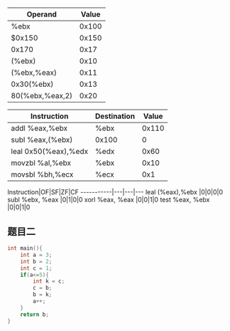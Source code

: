 # 


Operand | Value
--------|--------
%ebx| 0x100
$0x150|0x150
0x170|0x17
(%ebx)|0x10
(%ebx,%eax)|0x11
0x30(%ebx)|0x13
80(%ebx,%eax,2)|0x20

Instruction|Destination|Value
-----------|-----------|------
addl %eax,%ebx|%ebx|0x110
subl %eax,(%ebx)|0x100|0
leal 0x50(%eax),%edx|%edx|0x60
movzbl %al,%ebx|%ebx|0x10
movsbl %bh,%ecx|%ecx|0x1

Instruction|OF|SF|ZF|CF
-----------|---|---|---
leal (%eax),%ebx |0|0|0|0
subl %ebx, %eax |0|1|0|0
xorl %eax, %eax |0|0|1|0
test %eax, %ebx |0|0|1|0

## 题目二

```C
int main(){
    int a = 3;
    int b = 2;
    int c = 1;
    if(a<=5){
        int k = c;
        c = b;
        b = k;
        a++;
    }
    return b;
}

